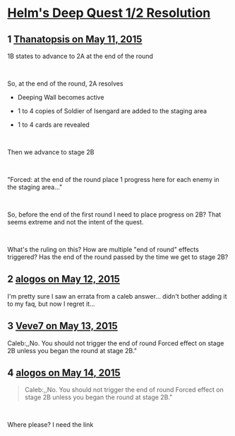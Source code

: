 # [Helm&#039;s Deep Quest 1/2 Resolution](https://community.fantasyflightgames.com/topic/175990-helms-deep-quest-12-resolution/)

## 1 [Thanatopsis on May 11, 2015](https://community.fantasyflightgames.com/topic/175990-helms-deep-quest-12-resolution/?do=findComment&comment=1615870)

1B states to advance to 2A at the end of the round

 

So, at the end of the round, 2A resolves

- Deeping Wall becomes active

- 1 to 4 copies of Soldier of Isengard are added to the staging area

- 1 to 4 cards are revealed

 

Then we advance to stage 2B

 

"Forced: at the end of the round place 1 progress here for each enemy in the staging area..."

 

So, before the end of the first round I need to place progress on 2B? That seems extreme and not the intent of the quest. 

 

What's the ruling on this? How are multiple "end of round" effects triggered? Has the end of the round passed by the time we get to stage 2B?

## 2 [alogos on May 12, 2015](https://community.fantasyflightgames.com/topic/175990-helms-deep-quest-12-resolution/?do=findComment&comment=1617452)

I'm pretty sure I saw an errata from a caleb answer... didn't bother adding it to my faq, but now I regret it...

## 3 [Veve7 on May 13, 2015](https://community.fantasyflightgames.com/topic/175990-helms-deep-quest-12-resolution/?do=findComment&comment=1619052)

Caleb:,,No. You should not trigger the end of round Forced effect on stage 2B unless you began the round at stage 2B."

## 4 [alogos on May 14, 2015](https://community.fantasyflightgames.com/topic/175990-helms-deep-quest-12-resolution/?do=findComment&comment=1620134)

> Caleb:,,No. You should not trigger the end of round Forced effect on stage 2B unless you began the round at stage 2B."

 

Where please? I need the link

